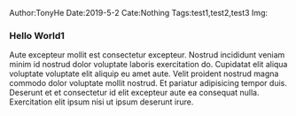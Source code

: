 Author:TonyHe
Date:2019-5-2
Cate:Nothing
Tags:test1,test2,test3
Img:



### Hello World1

Aute excepteur mollit est consectetur excepteur. Nostrud incididunt veniam minim id nostrud dolor voluptate laboris exercitation do. Cupidatat elit aliqua voluptate voluptate elit aliquip eu amet aute. Velit proident nostrud magna commodo dolor voluptate mollit nostrud. Et pariatur adipisicing tempor duis. Deserunt et et consectetur id elit excepteur aute ea consequat nulla. Exercitation elit ipsum nisi ut ipsum deserunt irure.